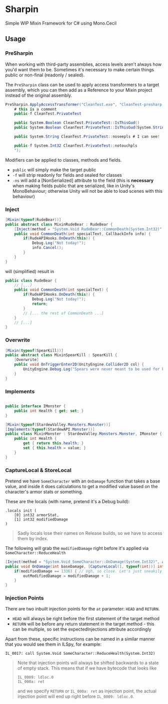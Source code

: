 # Sharpin
Simple WIP Mixin Framework for C# using Mono.Cecil

## Usage

### PreSharpin

When working with third-party assemblies, access levels aren't always how you'd want them to be. Sometimes it's necessary to make certain things public or non-final (readonly / sealed).

The `PreSharpin` class can be used to apply access transformers to a target assembly, which you can then add as a Reference to your Mixin project instead of the original assembly.

```csharp
PreSharpin.ApplyAccessTransformer("CleanTest.exe", "CleanTest-presharp.exe", @"
    # this is a comment
    public-f CleanTest.PrivateTest

    public System.Boolean CleanTest.PrivateTest::IsThisGud()
    public System.Boolean CleanTest.PrivateTest::IsThisGud(System.String)

    public System.String CleanTest.PrivateTest::noseepls # I can see!

    public-f System.Int32 CleanTest.PrivateTest::notouchpls
    ");
```

Modifiers can be applied to classes, methods and fields.

- `public` will simply make the target public
- `-f` will strip readonly for fields and sealed for classes
- `-ns` will add a [NonSerialized] attribute to the field (this is **necessary** when making fields public that are serialized, like in Unity's MonoBehaviour; otherwise Unity will not be able to load scenes with this behaviour)

### Inject

```csharp
[Mixin(typeof(RudeBear))]
public abstract class MixinRudeBear : RudeBear {
    [Inject(method = "System.Void RudeBear::CommonDeath(System.Int32)", at = "HEAD", cancellable = true)]
    public void CommonDeath(int specialText, CallbackInfo info) {
        if(RudeAPIHooks.OnDeath(this)) {
            Debug.Log("Not today!");
            info.Cancel();
        }
    }
}
```

will (simplified) result in

```csharp
public class RudeBear {
    // [...]
    public void CommonDeath(int specialText) {
        if(RudeAPIHooks.OnDeath(this)) {
            Debug.Log("Not today!");
            return;
        }
        // [... the rest of CommonDeath ...]
    }
    // [...]
}
```

### Overwrite

```csharp
[Mixin(typeof(SpearKill))]
public abstract class MixinSpearKill : SpearKill {
    [Overwrite]
    public void OnTriggerEnter2D(UnityEngine.Collider2D col) {
        UnityEngine.Debug.Log("Spears were never meant to be used for killing.");
    }
}
```

### Implements

```csharp

public interface IMonster {
    public int Health { get; set; }
}

[Mixin(typeof(StardewValley.Monsters.Monster))]
[Implements(typeof(StardewAPI.Monster))]
public class MixinMonster : StardewValley.Monsters.Monster, IMonster {
    public int Health {
        get { return this.health; }
        set { this.health = value; }
    }
}
```

### CaptureLocal & StoreLocal

Pretend we have `SomeCharacter` with an `OnDamage` function that takes a base value, and inside it does calculations to get a modified value based on the character's armor stats or something.

These are the locals (with name, pretend it's a Debug build):
```
.locals init (
    [0] int32 armorStat,
    [1] int32 modifiedDamage
)
```

> Sadly locals lose their names on Release builds, so we have to access them by index.

The following will grab the `modifiedDamage` right before it's applied via `SomeCharacter::ReduceHealth`

```csharp
[Inject(method = "System.Void SomeCharacter::OnDamage(System.Int32)", at = "IL_0017: call System.Void SomeCharacter::ReduceHealth(System.Int32)")]
public void OnDamage(int baseDamage, [CaptureLocal(1, typeof(int))] int modifiedDamage, [StoreLocal(1, typeof(int))] out int outModifiedDamage) {
    if(modifiedDamage == 1336) { // Ugh, so close. Let's just sneakily add one to make it happen.
        outModifiedDamage = modifiedDamage + 1;
    }
}
```

### Injection Points

There are two inbuilt injection points for the `at` parameter: `HEAD` and `RETURN`.

- `HEAD` will always be right before the first statement of the target method
- `RETURN` will be before any return statement in the target method - this can be multiple, so set the expectedInjections attribute accordingly

Apart from these, specific instructions can be named in a similar manner that you would see them in ILSpy, for example:

`IL_0017: call System.Void SomeCharacter::ReduceHealth(System.Int32)`

> Note that injection points will always be shifted backwards to a state of empty stack. This means that if we have bytecode that looks like
> ```
> IL_0009: ldloc.0
> IL_000a: ret
> ```
> and we specify `RETURN` or `IL_000a: ret` as injection point, the actual injection point will end up right before `IL_0009: ldloc.0`.